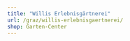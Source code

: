 ```yaml
---
title: "Willis Erlebnisgärtnerei"
url: /graz/willis-erlebnisgaertnerei/
shop: Garten-Center
---
```

